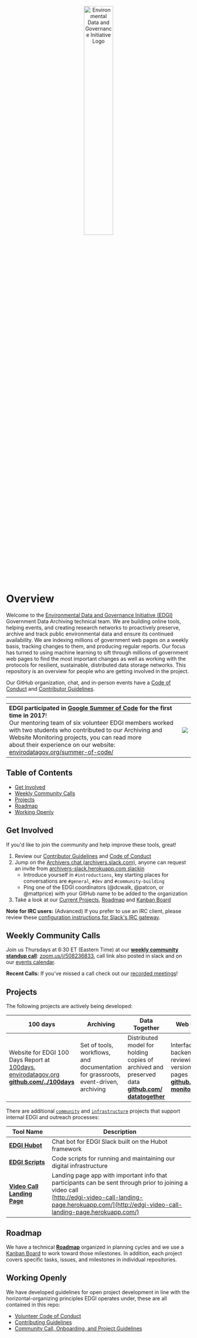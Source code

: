 <div align="center"><img width=40% src="./images/EDGI-Logo-Horiz.png" alt="Environmental Data and Governance Initiative Logo"></div>

# Overview

Welcome to the [Environmental Data and Governance Initiative (EDGI)](https://envirodatagov.org/) Government Data Archiving technical team. We are building online tools, helping events, and creating research networks to proactively preserve, archive and track public environmental data and ensure its continued availability. We are indexing millions of government web pages on a weekly basis, tracking changes to them, and producing regular reports. Our focus has turned to using machine learning to sift through millions of government web pages to find the most important changes as well as working with the protocols for resilient, sustainable, distributed data storage networks. This repository is an overview for people who are getting involved in the project.

Our GitHub organization, chat, and in-person events have a [Code of Conduct](/CONDUCT.md) and [Contributor Guidelines](/CONTRIBUTING.md).

---

<table style="border: 0px;">
  <tr>
    <td align="left"><strong>EDGI participated in <a href="https://summerofcode.withgoogle.com/organizations/6574993514168320/">Google Summer of Code</a> for the first time in 2017</strong>! <br /> Our mentoring team of six volunteer EDGI members worked with two students who contributed to our Archiving and Website Monitoring projects, you can read more <br /> about their experience on our website: <a href="https://envirodatagov.org/summer-of-code/">envirodatagov.org/summer-of-code/</a></td>
    <td align="right"><img src="https://developers.google.com/open-source/gsoc/resources/downloads/GSoC-icon-192.png" /></td>
  </tr>
</table>

## Table of Contents

- [Get Involved](#get-involved)
- [Weekly Community Calls](#weekly-community-calls)
- [Projects](#projects)
- [Roadmap](#roadmap)
- [Working Openly](#working-openly)

## Get Involved

If you'd like to join the community and help improve these tools, great!

1. Review our [Contributor Guidelines](/CONTRIBUTING.md) and [Code of Conduct](/CONDUCT.md)
1. Jump on the [Archivers chat (archivers.slack.com)](https://archivers.slack.com/), anyone can request an invite from [archivers-slack.herokuapp.com slackin](https://archivers-slack.herokuapp.com/)
    - Introduce yourself in `#introductions`, key starting places for conversations are `#general`, `#dev` and `#community-building`
    - Ping one of the EDGI coordinators (@dcwalk, @patcon, or @mattprice) with your GitHub name to be added to the organization
1. Take a look at our [Current Projects](#projects), [Roadmap](#roadmap) and [Kanban Board](https://github.com/edgi-govdata-archiving/overview/projects/2)

**Note for IRC users:** (Advanced) If you prefer to use an IRC client, please review these [configuration instructions for Slack's IRC gateway](https://archivers.slack.com/account/gateways).

## Weekly Community Calls

Join us Thursdays at 6:30 ET (Eastern Time) at our [**weekly community standup call**](https://zoom.us/j/508236833): [zoom.us/j/508236833](https://zoom.us/j/508236833), call link also posted in slack and on our [events calendar](https://envirodatagov.org/events/).

**Recent Calls:** If you've missed a call check out our [recorded meetings](https://www.youtube.com/playlist?list=PLtsP3g9LafVsaa18lQaPXzxJU7wIcPB1O)!

## Projects

The following projects are actively being developed:

| 100 days | Archiving | Data Together | Web Monitoring | Website |
|---|---|---|---|---|
| Website for EDGI 100 Days Report at [100days. envirodatagov.org](https://100days.envirodatagov.org/) [**github.com/../100days**](https://github.com/edgi-govdata-archiving/100days) | Set of tools, workflows, and documentation for grassroots, event-driven, archiving | Distributed model for holding copies of archived and preserved data [**github.com/ datatogether**](https://github.com/datatogether) | Interface and backend for reviewing different versions of web pages [**github.com/../web-monitoring**](https://github.com/edgi-govdata-archiving/web-monitoring) | Project management and design support for EDGI's website at [envirodatagov.org](https://envirodatagov.org/) [**github.com/../edgi-website**](https://github.com/edgi-govdata-archiving/edgi-website) |

There are additional [`community`](https://github.com/edgi-govdata-archiving/overview/labels/community) and [`infrastructure`](https://github.com/edgi-govdata-archiving/overview/labels/infrastructure) projects that support internal EDGI and outreach processes:

| Tool Name | Description |
|-----------|-------------|
| [**EDGI Hubot**](https://github.com/edgi-govdata-archiving/edgi-hubot) | Chat bot for EDGI Slack built on the Hubot framework  |
| [**EDGI Scripts**](https://github.com/edgi-govdata-archiving/edgi-scripts) | Code scripts for running and maintaining our digital infrastructure |
| [**Video Call Landing Page**](https://github.com/edgi-govdata-archiving/video-call-landing-page) | Landing page app with important info that participants can be sent through prior to joining a video call  <br />[http://edgi-video-call-landing-page.herokuapp.com/](http://edgi-video-call-landing-page.herokuapp.com/) |

## Roadmap

We have a technical [**Roadmap**](/ROADMAP.md) organized in planning cycles and we use a [Kanban Board](https://github.com/edgi-govdata-archiving/overview/projects/2) to work toward those milestones. In addition, each project covers specific tasks, issues, and milestones in individual repositories.

## Working Openly

We have developed guidelines for open project development in line with the horizontal-organizing principles EDGI operates under, these are all contained in this repo:

- [Volunteer Code of Conduct](/CONDUCT.md)
- [Contributing Guidelines](/CONTRIBUTING.md)
- [Community Call, Onboarding, and Project Guidelines](/guidelines)
